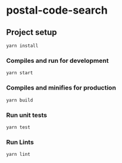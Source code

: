 # postal-code-search

## Project setup
```
yarn install
```

### Compiles and run for development
```
yarn start
```

### Compiles and minifies for production
```
yarn build
```

### Run unit tests
```
yarn test
```

### Run Lints 
```
yarn lint
```
